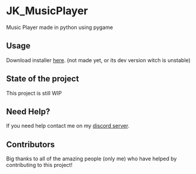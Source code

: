 # JK_MusicPlayer
Music Player made in python using pygame

## Usage
Download installer [here](https://app.mediafire.com/myfiles). (not made yet, or its dev version witch is unstable)

## State of the project
This project is still WIP

## Need Help?
If you need help contact me on my [discord server](https://discord.gg/xgET5epJE6).

## Contributors
Big thanks to all of the amazing people (only me) who have helped by contributing to this project!
